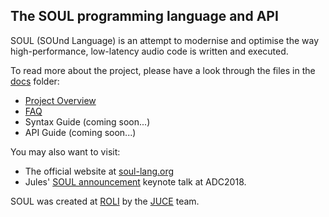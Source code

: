 ## The SOUL programming language and API

SOUL (SOUnd Language) is an attempt to modernise and optimise the way high-performance, low-latency audio code is written and executed.

To read more about the project, please have a look through the files in the [docs](/docs/) folder:

- [Project Overview](/docs/SOUL_Overview.md)
- [FAQ](/docs/SOUL_FAQ.md)
- Syntax Guide (coming soon...)
- API Guide (coming soon...)

You may also want to visit:

- The official website at [soul-lang.org](https://soul-lang.org)
- Jules' [SOUL announcement](https://youtu.be/-GhleKNaPdk?t=910) keynote talk at ADC2018.

SOUL was created at [ROLI](https://roli.com) by the [JUCE](https://juce.com) team.
